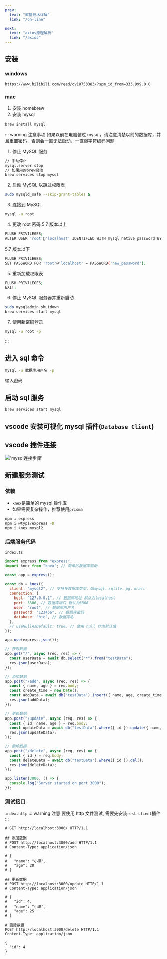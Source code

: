 ```yaml
---
prev:
  text: "直播技术详解"
  link: "/on-line"

next:
  text: "axios原理解析"
  link: "/axios"
---
```


## 安装

### windows

`https://www.bilibili.com/read/cv18753383/?spm_id_from=333.999.0.0`

### mac

1. 安装 homebrew
2. 安装 mysql

```sh
brew install mysql
```

::: warning 注意事项
如果以前在电脑装过 mysql，请注意清楚以前的数据库，并且重置密码，否则会一直无法启动，一直爆字符编码问题

1. 停止 MySQL 服务

```sh
// 手动停止
mysql.server stop
// 如果用的brew启动
brew services stop mysql
```

2. 启动 MySQL 以跳过权限表

```sh
sudo mysqld_safe --skip-grant-tables &
```

3. 连接到 MySQL

```sh
mysql -u root
```

4. 更改 root 密码
   5.7 版本以上

```sh
FLUSH PRIVILEGES;
ALTER USER 'root'@'localhost' IDENTIFIED WITH mysql_native_password BY 'new_password';
```

5.7 版本以下

```sh
FLUSH PRIVILEGES;
SET PASSWORD FOR 'root'@'localhost' = PASSWORD('new_password');
```

5. 重新加载权限表

```sh
FLUSH PRIVILEGES;
EXIT;
```

6. 停止 MySQL 服务器并重新启动

```sh
sudo mysqladmin shutdown
brew services start mysql
```

7. 使用新密码登录

```sh
mysql -u root -p
```

:::

<!-- #### 配置

1. 编辑`/usr/local/etc/my.cnf`
   在编辑文件中，

```sh
sudo vim /usr/local/etc/my.cnf
```

2. 新建数据存放文件
   在你想要放数据的路径新建 -》 `mysql`文件夹 -》新建`data`文件夹和`mysqld`文件夹 \
   例如: `/usr/local/mysql/data`

3. 给读写权限

```sh
sudo chown -R mysql:mysql /usr/local/mysql/data
sudo chmod -R 755 /usr/local/mysql/data
sudo chown -R mysql:mysql /usr/local/mysql/mysqld
sudo chmod -R 755 /usr/local/mysql/mysqld
``` -->

## 进入 sql 命令

```sh
mysql -u 数据库用户名 -p
```

输入密码

## 启动 sql 服务

```sh
brew services start mysql
```

## vscode 安装可视化 mysql 插件(`Database Client`)

## vscode 插件连接

!['mysql连接步骤'](/MySQL连接步骤.png "mysql连接步骤")

## 新建服务测试

### 依赖

- `knex`是简单的 mysql 操作库
- 如果需要复杂操作，推荐使用`prisma`

```sh
npm i express
npm i @typs/express -D
npm i knex mysql2
```

### 后端服务代码

`index.ts`

```js
import express from "express";
import knex from "knex"; // 简单的数据库驱动

const app = express();

const db = knex({
  client: "mysql2", // 支持多数据库类型，如mysql，sqlite，pg，oracl
  connection: {
    host: "127.0.0.1", // 数据库地址 默认为localhost
    port: 3306, // 数据库端口 默认为3306
    user: "root", // 数据库用户名
    password: "123456", // 数据库密码
    database: "hjc", // 数据库名
  },
  // useNullAsDefault: true, // 使用 null 作为默认值
});

app.use(express.json());

// 获取数据
app.get("/", async (req, res) => {
  const userData = await db.select("*").from("testData");
  res.json(userData);
});

// 添加数据
app.post("/add", async (req, res) => {
  const { name, age } = req.body;
  const create_time = new Date();
  const addData = await db("testData").insert({ name, age, create_time });
  res.json(addData);
});

// 更新数据
app.post("/update", async (req, res) => {
  const { id, name, age } = req.body;
  const updateData = await db("testData").where({ id }).update({ name, age });
  res.json(updateData);
});

// 删除数据
app.post("/delete", async (req, res) => {
  const { id } = req.body;
  const deleteData = await db("testData").where({ id }).del();
  res.json(deleteData);
});

app.listen(3000, () => {
  console.log("Server started on port 3000");
});
```

### 测试接口

`index.http`
::: warning 注意
要使用 http 文件测试, 需要先安装`rest client`插件
:::

```http
# GET http://localhost:3000/ HTTP/1.1

## 添加数据
# POST http://localhost:3000/add HTTP/1.1
# Content-Type: application/json

# {
#   "name": "小满",
#   "age": 20
# }

## 更新数据
# POST http://localhost:3000/update HTTP/1.1
# Content-Type: application/json

# {
#   "id": 4,
#   "name": "小满",
#   "age": 25
# }

# 删除数据
POST http://localhost:3000/delete HTTP/1.1
Content-Type: application/json

{
  "id": 4
}
```
